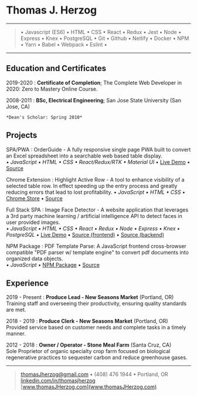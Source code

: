 Thomas J. Herzog
============

---

> • Javascript (ES6) • HTML • CSS • React • Redux • Jest • Node • Express •
Knex • PostgreSQL • Git • Github • Netlify • Docker • NPM • Yarn • Babel • Webpack • Eslint •

---


Education and Certificates
---------
2019-2020
:   **Certificate of Completion**; The Complete Web Developer in 2020: Zero to Mastery Online Course.

2008-2011
:   **BSc, Electrical Engineering**; San Jose State University (San Jose, CA)

    *Dean's Scholar: Spring 2010*

Projects
--------------------
SPA/PWA
:   OrderGuide - A fully responsive single page PWA built to convert an Excel spreadsheet into a searchable web based table display.\
*• JavaScript • HTML • CSS • React/Redux/RTK • Material UI •* [Live Demo](https://orderguide.netlify.app/) • [Source](https://github.com/tomrule007/orderguide)

Chrome Extension
:   Highlight Active Row - A tool to enhance visibility of a selected table row. In effect
speeding up the entry process and greatly reducing errors that lead to lost
profitability.
*• JavaScript • HTML • CSS •* [Chrome Store](https://chrome.google.com/webstore/detail/highlight-active-row/dcbeiccbdljdceifakkgndpemfaoeaip) • [Source](https://github.com/tomrule007/Highlight-Active-Row)

Full Stack SPA
:    Image Face Detector - A website application that leverages a 3rd party machine learning / artificial intelligence API to detect faces in user provided images.\
*• JavaScript • HTML • CSS • React • Redux • Node • Express • Knex • PostgreSQL •* [Live Demo](https://face-boxer-frontend.herokuapp.com/) • [Source (frontend)](https://github.com/tomrule007/face-boxer) • [Source (backend)](https://github.com/tomrule007/facerecognitionbrain)

NPM Package
:   PDF Template Parse: A JavaScript frontend cross-browser compatible "PDF parser w/ template engine" to convert pdf documents into organized data objects.\
*• JavaScript •* [NPM Package](https://www.npmjs.com/package/pdf-template-parse) • [Source](https://github.com/tomrule007/pdf-template-parse)


Experience
----------

2019 - Present
:    **Produce Lead - New Seasons Market** (Portland, OR)\
Training staff and overseeing their productivity, ensuring quality standards are met.

2018 - 2019
:    **Produce Clerk - New Seasons Market** (Portland, OR)\
Provided service based on customer needs and complete tasks in a timely manner.

2012 - 2018
:    **Owner / Operator - Stone Meal Farm** (Santa Cruz, CA)\
Sole Proprietor of organic specialty crop farm focused on biological regenerative practices to sequester carbon and reduce greenhouse gases.

----

> <thomasJherzog@gmail.com> • (408) 476 1944 • Portland, OR\
> [linkedin.com/in/thomasjherzog](linkedin.com/in/thomasjherzog)\
> [www.thomasJHerzog.com](www.thomasJHerzog.com)

